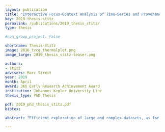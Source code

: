 ```yaml
---
layout: publication
title: "Interactive Focus+Context Analysis of Time-Series and Provenance Data"
key: 2019-thesis-stitz
permalink: /publications/2019_thesis_stitz/
type: thesis

#non_group_project: False

shortname: Thesis-Stitz
image: 2016_tvcg_thermalplot.png
image_large: 2019_thesis_stitz-teaser.png

authors: 
- stitz
advisors: Marc Streit
year: 2019
month: April
award: JKU Early Research Achievement Award
institution: Johannes Kepler University Linz
thesis_type: PhD Thesis

pdf: 2019_phd_thesis_stitz.pdf
bibtex: 

abstract: "Efficient exploration of large and complex datasets, as for instance, time-series and provenance data, is an ongoing research challenge in visual analytics. Visualizing such datasets in one go often leads to visual clutter, making it hard for users to identify potentially interesting data subsets. A possible solution to reduce the clutter is Focus+Context techniques, which visualize selected regions in greater detail while preserving an overview with reduced details. For large datasets, however, selecting focus regions can become a timeconsuming task if each region must be selected individually. Furthermore, in the case of temporal data, the interest in a particular data subset might not remain constant but, rather, shift over time or switch to other data subsets. Consequently, it is necessary to develop Focus+Context solutions tailored to large temporal data. This thesis presents four interactive visualization approaches for highlighting potentially interesting subsets in time-series and provenance data. The solutions utilize modular degree of interest functions that are driven by one or multiple data attributes, the topology of the graph, or a combination of both. The practical applicability of these approaches is demonstrated by means of different case studies from cloud computing, finance, and biomedical research."

---
```


